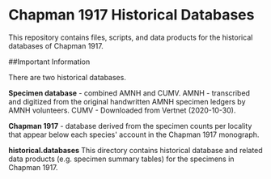 # Chapman 1917 Historical Databases

This repository contains files, scripts, and data products for the historical databases of Chapman 1917.

##Important Information

There are two historical databases.

**Specimen database** - combined AMNH and CUMV. 
		AMNH - transcribed and digitized from the original handwritten AMNH specimen ledgers by AMNH volunteers. 
		CUMV - Downloaded from Vertnet (2020-10-30).

**Chapman 1917** - database derived from the specimen counts per locality that appear below each species' account in the Chapman 1917 monograph.




 **historical.databases**
 This directory contains historical database and related data products (e.g. specimen summary tables) for the specimens in Chapman 1917.    
 
 
